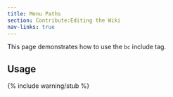 ```yaml
---
title: Menu Paths
section: Contribute:Editing the Wiki
nav-links: true
---
```


This page demonstrates how to use the `bc` include tag.

## Usage

{% include warning/stub %}
